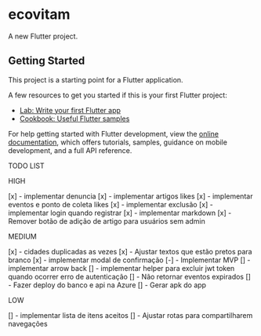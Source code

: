 # ecovitam

A new Flutter project.

## Getting Started

This project is a starting point for a Flutter application.

A few resources to get you started if this is your first Flutter project:

- [Lab: Write your first Flutter app](https://docs.flutter.dev/get-started/codelab)
- [Cookbook: Useful Flutter samples](https://docs.flutter.dev/cookbook)

For help getting started with Flutter development, view the
[online documentation](https://docs.flutter.dev/), which offers tutorials,
samples, guidance on mobile development, and a full API reference.

TODO LIST

HIGH

[x] - implementar denuncia
[x] - implementar artigos likes
[x] - implementar eventos e ponto de coleta likes
[x] - implementar exclusão
[x] - implementar login quando registrar
[x] - implementar markdown
[x] - Remover botão de adição de artigo para usuários sem admin

MEDIUM

[x] - cidades duplicadas as vezes
[x] - Ajustar textos que estão pretos para branco
[x] - implementar modal de confirmação
[-] - Implementar MVP
[] - implementar arrow back
[] - implementar helper para excluir jwt token quando ocorrer erro de autenticação
[] - Não retornar eventos expirados
[] - Fazer deploy do banco e api na Azure
[] - Gerar apk do app

LOW

[] - implementar lista de itens aceitos
[] - Ajustar rotas para compartilharem navegações
